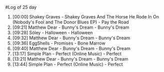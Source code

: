 #Log of 25 day

1. [00:00] Shakey Graves - Shakey Graves And The Horse He Rode In On (Nobody's Fool and The Donor Blues EP) - Pay the Road
1. [09:21] Matthew Dear - Bunny's Dream - Bunny's Dream
1. [09:28] Sóley - Halloween - Halloween
1. [09:32] Matthew Dear - Bunny's Dream - Bunny's Dream
1. [09:36] EggShells - Promises - Bone Marrow
1. [09:40] Matthew Dear - Bunny's Dream - Bunny's Dream
1. [13:17] Simple Plan - Perfect (Online Music) - Perfect
1. [13:21] Matthew Dear - Bunny's Dream - Bunny's Dream
1. [13:44] Simple Plan - Perfect (Online Music) - Perfect
